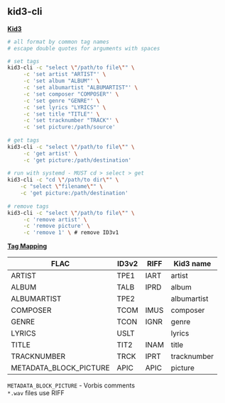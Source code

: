 ## kid3-cli 

[**Kid3**](https://kid3.sourceforge.io/)
```sh
# all format by common tag names
# escape double quotes for arguments with spaces

# set tags
kid3-cli -c "select \"/path/to file\"" \
	 -c 'set artist "ARTIST"' \
	 -c 'set album "ALBUM"' \
	 -c 'set albumartist "ALBUMARTIST"' \
	 -c 'set composer "COMPOSER"' \
	 -c 'set genre "GENRE"' \
	 -c 'set lyrics "LYRICS"' \
	 -c 'set title "TITLE"' \
	 -c 'set tracknumber "TRACK"' \
	 -c 'set picture:/path/source'
	
# get tags
kid3-cli -c "select \"/path/to file\"" \
	 -c 'get artist' \
	 -c 'get picture:/path/destination'
	 
# run with systemd - MUST cd > select > get
kid3-cli -c "cd \"/path/to dir\"" \
	-c "select \"filename\"" \
	-c 'get picture:/path/destination'
	
# remove tags
kid3-cli -c "select \"/path/to file\"" \
	 -c 'remove artist' \
	 -c 'remove picture' \
	 -c 'remove 1' \ # remove ID3v1
```

[**Tag Mapping**](https://kid3.sourceforge.io/kid3_en.html#table-frame-list)

| FLAC                   | ID3v2  | RIFF | Kid3 name   |
| ---------------------- | ----   | ---- | ----------- |
| ARTIST                 | TPE1   | IART | artist      
| ALBUM                  | TALB   | IPRD | album       |
| ALBUMARTIST            | TPE2   |      | albumartist |
| COMPOSER               | TCOM   | IMUS | composer    |
| GENRE                  | TCON   | IGNR | genre       |
| LYRICS                 | USLT   |      | lyrics      |
| TITLE                  | TIT2   | INAM | title       |
| TRACKNUMBER            | TRCK   | IPRT | tracknumber |
| METADATA_BLOCK_PICTURE | APIC   | APIC | picture     |

`METADATA_BLOCK_PICTURE` - Vorbis comments  
`*.wav` files use RIFF  
